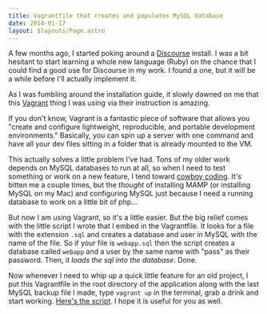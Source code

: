 ```yaml
---
title: Vagrantfile that creates and populates MySQL database
date: 2014-01-17
layout: $layouts/Page.astro
---
```


A few months ago, I started poking around a [Discourse][1] install. I was a bit
hesitant to start learning a whole new language (Ruby) on the chance that I
could find a good use for Discourse in my work. I found a one, but it will be a
while before I'll actually implement it.

As I was fumbling around the installation guide, it slowly dawned on me that
this [Vagrant][2] thing I was using via their instruction is amazing.

If you don't know, Vagrant is a fantastic piece of software that allows you
"create and configure lightweight, reproducible, and portable development
environments." Basically, you can spin up a server with one command and have all
your dev files sitting in a folder that is already mounted to the VM.

This actually solves a little problem I've had. Tons of my older work depends on
MySQL databases to run at all, so when I need to test something or work on a new
feature, I tend toward [cowboy coding][3]. It's bitten me a couple times, but
the _thought_ of installing MAMP (or installing MySQL on my Mac) and configuring
MySQL just because I need a running database to work on a little bit of php...

But now I am using Vagrant, so it's a little easier. But the big relief comes
with the little script I wrote that I embed in the Vagrantfile. It looks for a
file with the extension `.sql` and creates a database and user in MySQL with the
name of the file. So if your file is `webapp.sql` then the script creates a
database called `webapp` and a user by the same name with "pass" as their
password. Then, it *loads the sql into the database*. Done.

Now whenever I need to whip up a quick little feature for an old project, I put
this Vagrantfile in the root directory of the application along with the last
MySQL backup file I made, type `vagrant up` in the terminal, grab a drink and
start working. [Here's the script][4]. I hope it is useful for you as well.

[1]: http://discourse.org
[2]: http://vagrantup.com
[3]: http://www.bnj.com/blog/cowboy-coding-pink-sombrero/
[4]: https://gist.github.com/happycollision/8469423
